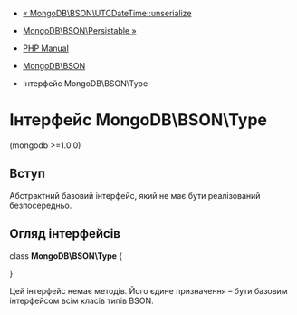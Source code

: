 - [« MongoDB\BSON\UTCDateTime::unserialize](mongodb-bson-utcdatetime.unserialize.md)
- [MongoDB\BSON\Persistable »](class.mongodb-bson-persistable.md)

- [PHP Manual](index.md)
- [MongoDB\BSON](book.bson.md)
- Інтерфейс MongoDB\BSON\Type

# Інтерфейс MongoDB\BSON\Type

(mongodb \>=1.0.0)

## Вступ

Абстрактний базовий інтерфейс, який не має бути реалізований
безпосередньо.

## Огляд інтерфейсів

class **MongoDB\BSON\Type** {

}

Цей інтерфейс немає методів. Його єдине призначення – бути
базовим інтерфейсом всім класів типів BSON.
